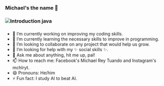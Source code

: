 ### Michael's the name 👋

### ![Introduction java](https://github.com/michaelryt/michaelryt/assets/126629984/8772a0fa-bc21-4a54-9dd6-0fa12d2fc285)

<!-- **michaelryt/michaelryt** is a ✨ _special_ ✨ repository because its `README.md` (this file) appears on your GitHub profile. -->

###
- 🔭 I’m currently working on improving my coding skills.
- 🌱 I’m currently learning the necessary skills to improve in programming.
- 👯 I’m looking to collaborate on any project that would help us grow.
- 🤔 I’m looking for help with my ✨ social skills ✨.
- 💬 Ask me about anything, hit me up, pal!
- 📫 How to reach me: Facebook's Michael Rey Tuando and Instagram's mchlryt.
- 😄 Pronouns: He/him
- ⚡ Fun fact: I study AI to beat AI.
